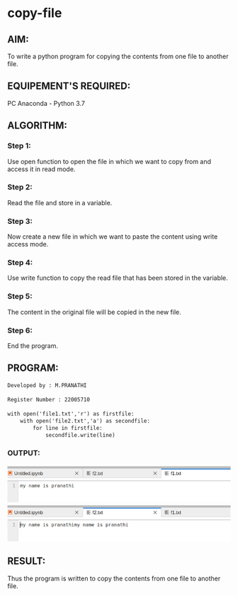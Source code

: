 # copy-file
## AIM:
To write a python program for copying the contents from one file to another file.
## EQUIPEMENT'S REQUIRED: 
PC
Anaconda - Python 3.7
## ALGORITHM: 
### Step 1:
Use open function to open the file in which we want to copy from and access it in read mode.

### Step 2: 
 Read the file and store in a variable.
### Step 3: 
Now create a new file in which we want to paste the content using write access mode.
### Step 4:  
Use write function to copy the read file that has been stored in the variable.
### Step 5: 
The content in the original file will be copied in the new file.
### Step 6: 
End the program.
## PROGRAM:
```
Developed by : M.PRANATHI

Register Number : 22005710

with open('file1.txt','r') as firstfile:
    with open('file2.txt','a') as secondfile:
        for line in firstfile:
            secondfile.write(line)
```
### OUTPUT:

!['OUTPUT'](/f1file.png)
!['OUTPUT'](/f1copyfile.png)

## RESULT:
Thus the program is written to copy the contents from one file to another file.
